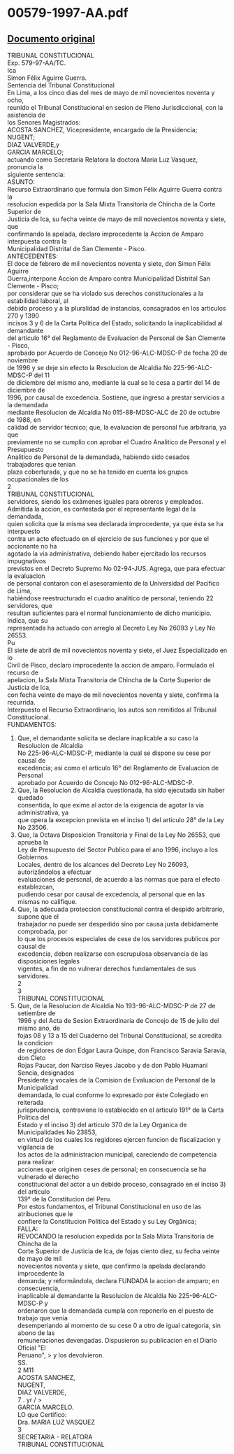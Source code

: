 
00579-1997-AA.pdf
=================
  
[Documento original](https://tc.gob.pe/jurisprudencia/1998/00579-1997-AA.pdf)  
---  
TRIBUNAL CONSTITUCIONAL  
Exp. 579-97-AA/TC.  
Ica  
Simon Félix Aguirre Guerra.  
Sentencia del Tribunal Constitucional  
En Lima, a los cinco dias del mes de mayo de mil novecientos noventa y ocho,  
reunido el Tribunal Constitucional en sesion de Pleno Jurisdiccional, con la asistencia de  
los Senores Magistrados:  
ACOSTA SANCHEZ, Vicepresidente, encargado de la Presidencia;  
NUGENT;  
DIAZ VALVERDE,y  
GARCIA MARCELO;  
actuando como Secretaria Relatora la doctora Maria Luz Vasquez, pronuncia la  
siguiente sentencia:  
ASUNTO:  
Recurso Extraordinario que formula don Simon Félix Aguirre Guerra contra la  
resolucion expedida por la Sala Mixta Transitoria de Chincha de la Corte Superior de  
Justicia de Ica, su fecha veinte de mayo de mil novecientos noventa y siete, que  
confirmando la apelada, declaro improcedente la Accion de Amparo interpuesta contra la  
Municipalidad Distrital de San Clemente - Pisco.  
ANTECEDENTES:  
El doce de febrero de mil novecientos noventa y siete, don Simon Félix Aguirre  
Guerra,interpone Accion de Amparo contra Municipalidad Distrital San Clemente - Pisco;  
por considerar que se ha violado sus derechos constitucionales a la estabilidad laboral, al  
debido proceso y a la pluralidad de instancias, consagrados en los articulos 270 y 1390  
incisos 3 y 6 de la Carta Politica del Estado, solicitando la inaplicabilidad al demandante  
del articulo 16° del Reglamento de Evaluacion de Personal de San Clemente - Pisco,  
aprobado por Acuerdo de Concejo No 012-96-ALC-MDSC-P de fecha 20 de noviembre  
de 1996 y se deje sin efecto la Resolucion de Alcaldia No 225-96-ALC-MDSC-P del 11  
de diciembre del mismo ano, mediante la cual se le cesa a partir del 14 de diciembre de  
1996, por causal de excedencia. Sostiene, que ingreso a prestar servicios a la demandada  
mediante Resolucion de Alcaldia No 015-88-MDSC-ALC de 20 de octubre de 1988, en  
calidad de servidor técnico; que, la evaluacion de personal fue arbitraria, ya que  
previamente no se cumplio con aprobar el Cuadro Analitico de Personal y el Presupuesto  
Analitico de Personal de la demandada, habiendo sido cesados trabajadores que tenian  
plaza coberturada, y que no se ha tenido en cuenta los grupos ocupacionales de los  
2  
TRIBUNAL CONSTITUCIONAL  
servidores, siendo los exâmenes iguales para obreros y empleados.  
Admitida la accion, es contestada por el representante legal de la demandada,  
quien solicita que la misma sea declarada improcedente, ya que ésta se ha interpuesto  
contra un acto efectuado en el ejercicio de sus funciones y por que el accionante no ha  
agotado la via administrativa, debiendo haber ejercitado los recursos impugnativos  
previstos en el Decreto Supremo No 02-94-JUS. Agrega, que para efectuar la evaluacion  
de personal contaron con el asesoramiento de la Universidad del Pacifico de Lima,  
habiéndose reestructurado el cuadro analitico de personal, teniendo 22 servidores, que  
resultan suficientes para el normal funcionamiento de dicho municipio. Indica, que su  
representada ha actuado con arreglo al Decreto Ley No 26093 y Ley No 26553.  
Pu  
El siete de abril de mil novecientos noventa y siete, el Juez Especializado en lo  
Civil de Pisco, declaro improcedente la accion de amparo. Formulado el recurso de  
apelacion, la Sala Mixta Transitoria de Chincha de la Corte Superior de Justicia de Ica,  
con fecha veinte de mayo de mil novecientos noventa y siete, confirma la recurrida.  
Interpuesto el Recurso Extraordinario, los autos son remitidos al Tribunal  
Constitucional.  
FUNDAMENTOS:  
1. Que, el demandante solicita se declare inaplicable a su caso la Resolucion de Alcaldia  
No 225-96-ALC-MDSC-P, mediante la cual se dispone su cese por causal de  
excedencia; asi como el articulo 16° del Reglamento de Evaluacion de Personal  
aprobado por Acuerdo de Concejo No 012-96-ALC-MDSC-P.  
2. Que, la Resolucion de Alcaldia cuestionada, ha sido ejecutada sin haber quedado  
consentida, lo que exime al actor de la exigencia de agotar la via administrativa, ya  
que opera la excepcion prevista en el inciso 1) del articulo 28° de la Ley No 23506.  
3. Que, la Octava Disposicion Transitoria y Final de la Ley No 26553, que aprueba la  
Ley de Presupuesto del Sector Publico para el ano 1996, incluyo a los Gobiernos  
Locales, dentro de los alcances del Decreto Ley No 26093, autorizândolos a efectuar  
evaluaciones de personal, de acuerdo a las normas que para el efecto establezcan,  
pudiendo cesar por causal de excedencia, al personal que en las mismas no califique.  
4. Que, la adecuada proteccion constitucional contra el despido arbitrario, supone que el  
trabajador no puede ser despedido sino por causa justa debidamente comprobada, por  
lo que los procesos especiales de cese de los servidores publicos por causal de  
excedencia, deben realizarse con escrupulosa observancia de las disposiciones legales  
vigentes, a fin de no vulnerar derechos fundamentales de sus servidores.  
2  
3  
TRIBUNAL CONSTITUCIONAL  
5. Que, de la Resolucion de Alcaldia No 193-96-ALC-MDSC-P de 27 de setiembre de  
1996 y del Acta de Sesion Extraordinaria de Concejo de 15 de julio del mismo ano, de  
fojas 08 y 13 a 15 del Cuaderno del Tribunal Constitucional, se acredita la condicion  
de regidores de don Edgar Laura Quispe, don Francisco Saravia Saravia, don Cleto  
Rojas Paucar, don Narciso Reyes Jacobo y de don Pablo Huamani Sencia, designados  
Presidente y vocales de la Comision de Evaluacion de Personal de la Municipalidad  
demandada, lo cual conforme lo expresado por éste Colegiado en reiterada  
jurisprudencia, contraviene lo establecido en el articulo 191° de la Carta Politica del  
Estado y el inciso 3) del articulo 370 de la Ley Organica de Municipalidades No 23853,  
en virtud de los cuales los regidores ejercen funcion de fiscalizacion y vigilancia de  
los actos de la administracion municipal, careciendo de competencia para realizar  
acciones que originen ceses de personal; en consecuencia se ha vulnerado el derecho  
constitucional del actor a un debido proceso, consagrado en el inciso 3) del articulo  
139° de la Constitucion del Peru.  
Por estos fundamentos, el Tribunal Constitucional en uso de las atribuciones que le  
confiere la Constitucion Politica del Estado y su Ley Orgânica;  
FALLA:  
REVOCANDO la resolucion expedida por la Sala Mixta Transitoria de Chincha de la  
Corte Superior de Justicia de Ica, de fojas ciento diez, su fecha veinte de mayo de mil  
novecientos noventa y siete, que confirmo la apelada declarando improcedente la  
demanda; y reformândola, declara FUNDADA la accion de amparo; en consecuencia,  
inaplicable al demandante la Resolucion de Alcaldia No 225-96-ALC-MDSC-P y  
ordenaron que la demandada cumpla con reponerlo en el puesto de trabajo que venia  
desemperiando al momento de su cese 0 a otro de igual categoria, sin abono de las  
remuneraciones devengadas. Dispusieron su publicacion en el Diario Oficial "El  
Peruano", > y los devolvieron.  
SS.  
2 M11  
ACOSTA SANCHEZ,  
NUGENT,  
DIAZ VALVERDE,  
7 . yr / >  
GARCIA MARCELO.  
LO que Certifico:  
Dra. MARIA LUZ VASQUEZ  
3  
SECRETARIA - RELATORA  
TRIBUNAL CONSTITUCIONAL
